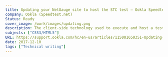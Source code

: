 ```yaml
---
title: Updating your NetGauge site to host the STC test – Ookla Speedtest Custom
company: Ookla (Speedtest.net)
Status: Ready
cover_image: /work/images/updating.png
description: The client-side technology used to execute and host a test on a customer's website was completely rehauled and required a different approach to get similar results on the client's site. We worked to make this process as simple as possible for users who were used to a more complicated approach to hosting the test engine.
subjects: ["CSS3/HTML5"]
URL: https://support.ookla.com/hc/en-us/articles/115001650351-Updating-your-NetGauge-site-to-host-the-STC-test
date: 2017-12-10
tags: ["Technical writing"]
---
```

